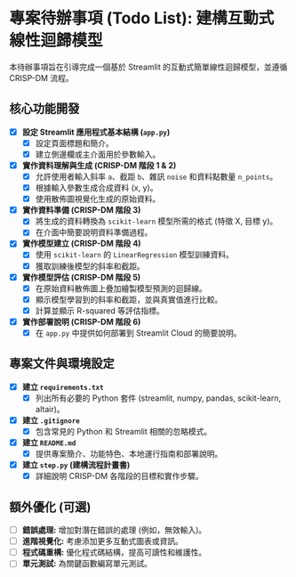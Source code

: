 # 專案待辦事項 (Todo List): 建構互動式線性迴歸模型

本待辦事項旨在引導完成一個基於 Streamlit 的互動式簡單線性迴歸模型，並遵循 CRISP-DM 流程。

## 核心功能開發

- [x] **設定 Streamlit 應用程式基本結構 (`app.py`)**
    - [x] 設定頁面標題和簡介。
    - [x] 建立側邊欄或主介面用於參數輸入。

- [x] **實作資料理解與生成 (CRISP-DM 階段 1 & 2)**
    - [x] 允許使用者輸入斜率 `a`、截距 `b`、雜訊 `noise` 和資料點數量 `n_points`。
    - [x] 根據輸入參數生成合成資料 (x, y)。
    - [x] 使用散佈圖視覺化生成的原始資料。

- [x] **實作資料準備 (CRISP-DM 階段 3)**
    - [x] 將生成的資料轉換為 `scikit-learn` 模型所需的格式 (特徵 X, 目標 y)。
    - [x] 在介面中簡要說明資料準備過程。

- [x] **實作模型建立 (CRISP-DM 階段 4)**
    - [x] 使用 `scikit-learn` 的 `LinearRegression` 模型訓練資料。
    - [x] 獲取訓練後模型的斜率和截距。

- [x] **實作模型評估 (CRISP-DM 階段 5)**
    - [x] 在原始資料散佈圖上疊加繪製模型預測的迴歸線。
    - [x] 顯示模型學習到的斜率和截距，並與真實值進行比較。
    - [x] 計算並顯示 R-squared 等評估指標。

- [x] **實作部署說明 (CRISP-DM 階段 6)**
    - [x] 在 `app.py` 中提供如何部署到 Streamlit Cloud 的簡要說明。

## 專案文件與環境設定

- [x] **建立 `requirements.txt`**
    - [x] 列出所有必要的 Python 套件 (streamlit, numpy, pandas, scikit-learn, altair)。

- [x] **建立 `.gitignore`**
    - [x] 包含常見的 Python 和 Streamlit 相關的忽略模式。

- [x] **建立 `README.md`**
    - [x] 提供專案簡介、功能特色、本地運行指南和部署說明。

- [x] **建立 `step.py` (建構流程計畫書)**
    - [x] 詳細說明 CRISP-DM 各階段的目標和實作步驟。

## 額外優化 (可選)

- [ ] **錯誤處理:** 增加對潛在錯誤的處理 (例如，無效輸入)。
- [ ] **進階視覺化:** 考慮添加更多互動式圖表或資訊。
- [ ] **程式碼重構:** 優化程式碼結構，提高可讀性和維護性。
- [ ] **單元測試:** 為關鍵函數編寫單元測試。
